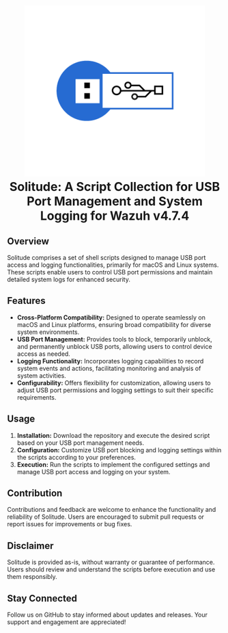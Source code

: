 <h1 align="center">
<br>
<img src=../assets/usb-drives-circle.png height="400" >
<br>
<strong>Solitude: A Script Collection for USB Port Management and System Logging for Wazuh v4.7.4</strong>
</h1>

## Overview

Solitude comprises a set of shell scripts designed to manage USB port access and logging functionalities, primarily for macOS and Linux systems. These scripts enable users to control USB port permissions and maintain detailed system logs for enhanced security.

## Features

- **Cross-Platform Compatibility:** Designed to operate seamlessly on macOS and Linux platforms, ensuring broad compatibility for diverse system environments.
- **USB Port Management:** Provides tools to block, temporarily unblock, and permanently unblock USB ports, allowing users to control device access as needed.
- **Logging Functionality:** Incorporates logging capabilities to record system events and actions, facilitating monitoring and analysis of system activities.
- **Configurability:** Offers flexibility for customization, allowing users to adjust USB port permissions and logging settings to suit their specific requirements.

## Usage

1. **Installation:** Download the repository and execute the desired script based on your USB port management needs.
2. **Configuration:** Customize USB port blocking and logging settings within the scripts according to your preferences.
3. **Execution:** Run the scripts to implement the configured settings and manage USB port access and logging on your system.

## Contribution

Contributions and feedback are welcome to enhance the functionality and reliability of Solitude. Users are encouraged to submit pull requests or report issues for improvements or bug fixes.

## Disclaimer

Solitude is provided as-is, without warranty or guarantee of performance. Users should review and understand the scripts before execution and use them responsibly.

## Stay Connected

Follow us on GitHub to stay informed about updates and releases. Your support and engagement are appreciated!
